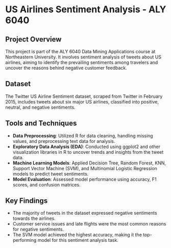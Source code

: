 # US Airlines Sentiment Analysis - ALY 6040

## Project Overview
This project is part of the ALY 6040 Data Mining Applications course at Northeastern University. It involves sentiment analysis of tweets about US airlines, aiming to identify the prevailing sentiments among travelers and uncover the reasons behind negative customer feedback.

## Dataset
The Twitter US Airline Sentiment dataset, scraped from Twitter in February 2015, includes tweets about six major US airlines, classified into positive, neutral, and negative sentiments.

## Tools and Techniques
- **Data Preprocessing**: Utilized R for data cleaning, handling missing values, and preprocessing text data for analysis.
- **Exploratory Data Analysis (EDA)**: Conducted using ggplot2 and other visualization libraries in R to uncover trends and insights from the tweet data.
- **Machine Learning Models**: Applied Decision Tree, Random Forest, KNN, Support Vector Machine (SVM), and Multinomial Logistic Regression models to predict tweet sentiments.
- **Model Evaluation**: Assessed model performance using accuracy, F1 scores, and confusion matrices.

## Key Findings
- The majority of tweets in the dataset expressed negative sentiments towards the airlines.
- Customer service issues and late flights were the most common reasons for negative sentiments.
- The SVM model achieved the highest accuracy, making it the top-performing model for this sentiment analysis task.

